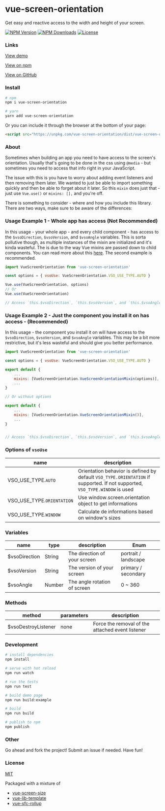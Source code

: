 # vue-screen-orientation

Get easy and reactive access to the width and height of your screen.

<p align="left">
  <a href="https://www.npmjs.com/package/vue-screen-orientation"><img src="https://img.shields.io/npm/v/vue-screen-orientation.svg" alt="NPM Version"></a>
  <a href="https://www.npmjs.com/package/vue-screen-orientation"><img src="https://img.shields.io/npm/dm/vue-screen-orientation.svg" alt="NPM Downloads"></a>
  <a href="http://opensource.org/licenses/MIT"><img src="https://img.shields.io/badge/license-MIT-blue.svg" alt="License"></a>
</p>

### Links

[View demo](https://MedeirosDev.github.io/vue-screen-orientation/)

[View on npm](https://www.npmjs.com/package/vue-screen-orientation)

[View on GitHub](https://github.com/MedeirosDev/vue-screen-orientation)

### Install

```bash
# npm
npm i vue-screen-orientation

# yarn
yarn add vue-screen-orientation
```

Or you can include it through the browser at the bottom of your page:

```html
<script src="https://unpkg.com/vue-screen-orientation/dist/vue-screen-orientation.min.js"></script>
```

### About

Sometimes when building an app you need to have access to the screen's orientation. Usually that's going to be done in the css using `@media` - but sometimes you need to access that info right in your JavaScript.

The issue with this is you have to worry about adding event listeners and then removing them later. We wanted to just be able to import something quickly and then be able to forget about it later. So this `mixin` does just that - just use `Vue.use()` or `mixins: [],` and you're off.

There is something to consider - where and how you include this library. There are two ways, make sure to be aware of the differences:

### Usage Example 1 - Whole app has access (Not Recommended)

In this usage - your whole app - and every child component - has access to the `$vsoDirection`, `$vsoVersion`, and `$vsoAngle` variables. This is sorta pollutive though, as multiple instances of the mixin are initialized and it's kinda wasteful. The is due to the way Vue mixins are passed down to child components. You can read more about this [here](https://vuejs.org/v2/guide/mixins.html#Global-Mixin). The second example is recommended.

```javascript
import VueScreenOrientation from 'vue-screen-orientation'

const options = { vsoUse: VueScreenOrientation.VSO_USE_TYPE.AUTO }

Vue.use(VueScreenOrientation, options)
// Or 
Vue.use(VueScreenOrientation)

// Access `this.$vsoDirection`, `this.$vsoVersion`, and `this.$vsoAngle` anywhere in your app.
```

### Usage Example 2 - Just the component you install it on has access - (Recommended)

In this usage - the component you install it on will have access to the `$vsoDirection`, `$vsoVersion`, and `$vsoAngle` variables. This may be a bit more restrictive, but it's less wasteful and should give you better performance.

```javascript
import VueScreenOrientation from 'vue-screen-orientation'

const options = { vsoUse: VueScreenOrientation.VSO_USE_TYPE.AUTO }

export default {
    ...
    mixins: [VueScreenOrientation.VueScreenOrientationMixin(options)],
    ...
}

// Or without options

export default {
    ...
    mixins: [VueScreenOrientation.VueScreenOrientationMixin()],
    ...
}


// Access `this.$vsoDirection`, `this.$vsoVersion`, and `this.$vsoAngle` in your component.
```
### Options of `vsoUse`

| name | description |
|--------|------------|
| VSO_USE_TYPE.`AUTO` | Orientation behavior is defined by default `VSO_TYPE.ORIENTATION` if supported. If not supported, `VSO_TYPE.WINDOW` is used |
| VSO_USE_TYPE.`ORIENTATION` | Use window.screen.orientation object to get informations |
| VSO_USE_TYPE.`WINDOW` | Calculate de informations based on window's sizes |


### Variables

| name | type | description | Enum |
|--------|------------|-------------|-------------|
| $vsoDirection | String | The direction of your screen | portrait / landscape |
| $vsoVersion | String | The version of your screen | primary / secondary |
| $vsoAngle | Number | The angle rotation of screen | 0 ~ 360 |

### Methods

| method | parameters | description |
|--------|------------|-------------|
| $vsoDestroyListener | none | Force the removal of the attached event listener |

### Development

```bash
# install dependencies
npm install

# serve with hot reload
npm run watch

# run the tests
npm run test

# build demo page
npm run build:example

# build
npm run build

# publish to npm
npm publish
```

### Other

Go ahead and fork the project! Submit an issue if needed. Have fun!

### License

[MIT](http://opensource.org/licenses/MIT)

Packaged with a mixture of 
- [vue-screen-size](https://github.com/johndatserakis/vue-screen-size)
- [vue-lib-template](https://github.com/biigpongsatorn/vue-lib-template)
- [vue-sfc-rollup](https://github.com/team-innovation/vue-sfc-rollup)